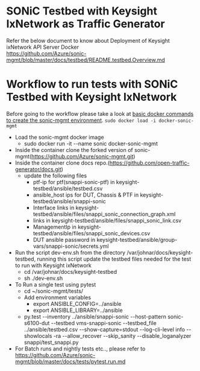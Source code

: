 # SONiC Testbed with Keysight IxNetwork as Traffic Generator
Refer the below document to know about Deployment of Keysight ixNetwork API Server Docker  
https://github.com/Azure/sonic-mgmt/blob/master/docs/testbed/README.testbed.Overview.md

# Workflow to run tests with SONiC Testbed with Keysight IxNetwork
Before going to the workflow please take a look at [basic docker commands to create the sonic-mgmt environment](DockerCommands.md).
```sudo docker load -i docker-sonic-mgmt``` 

* Load the sonic-mgmt docker image
  * sudo docker run -it --name sonic docker-sonic-mgmt
* Inside the container clone the forked version of sonic-mgmt(https://github.com/Azure/sonic-mgmt.git)
* Inside the container clone docs repo.(https://github.com/open-traffic-generator/docs.git)
  * update the following files 
      - ptf-ip for ptf(snappi-sonic-ptf) in keysight-testbed/ansible/testbed.csv 
      - ansible_host ips for DUT, Chassis & PTF in keysight-testbed/ansible/snappi-sonic
      - Interface links in keysight-testbed/ansible/files/snappi_sonic_connection_graph.xml
      - links in keysight-testbed/ansible/files/snappi_sonic_link.csv
      - ManagementIp in keysight-testbed/ansible/files/snappi_sonic_devices.csv
      - DUT ansible password in keysight-testbed/ansible/group-vars/snappi-sonic/secrets.yml
* Run the script dev-env.sh from the directory /var/johnar/docs/keysight-testbed, running this script
  update the testbed files needed for the test to run with Keysight ixNetwork
  * cd /var/johnar/docs/keysight-testbed
  * sh ./dev-env.sh
* To Run a single test using pytest
  * cd ~/sonic-mgmt/tests/
  * Add environment variables
    * export ANSIBLE_CONFIG=../ansible
    * export ANSIBLE_LIBRARY=../ansible
  * py.test --inventory ../ansible/snappi-sonic --host-pattern sonic-s6100-dut --testbed vms-snappi-sonic --testbed_file ../ansible/testbed.csv --show-capture=stdout --log-cli-level info --showlocals -ra --allow_recover --skip_sanity --disable_loganalyzer snappi/test_snappi.py
* For Batch runs and nightly tests etc.., please refer to https://github.com/Azure/sonic-mgmt/blob/master/docs/tests/pytest.run.md